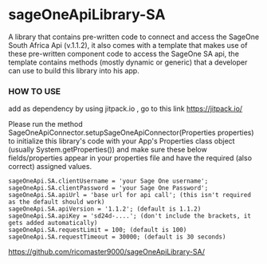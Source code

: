 # sageOneApiLibrary-SA
A library that contains pre-written code to connect and access the SageOne South Africa Api (v.1.1.2), it also comes with a template that makes use of these pre-written component code to access the SageOne SA api, the template contains methods (mostly dynamic or generic) that a developer can use to build this library into his app.

### HOW TO USE

add as dependency by using jitpack.io , go to this link https://jitpack.io/

Please run the method SageOneApiConnector.setupSageOneApiConnector(Properties properties) to initialize this library's code with your App's Properties class object (usually System.getProperties()) and make sure these below fields/properties appear in your properties file and have the required (also correct) assigned values.

```
sageOneApi.SA.clientUsername = 'your Sage One username';
sageOneApi.SA.clientPassword = 'your Sage One Password';
sageOneApi.SA.apiUrl = 'base url for api call'; (this isn't required as the default should work)
sageOneApi.SA.apiVersion = '1.1.2'; (default is 1.1.2)
sageOneApi.SA.apiKey = 'sd24d-....'; (don't include the brackets, it gets added automatically)
sageOneApi.SA.requestLimit = 100; (default is 100)
sageOneApi.SA.requestTimeout = 30000; (default is 30 seconds)
```

https://github.com/ricomaster9000/sageOneApiLibrary-SA/
